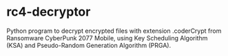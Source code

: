 # rc4-decryptor
Python program to decrypt encrypted files with extension .coderCrypt from Ransomware CyberPunk 2077 Mobile, using Key Scheduling Algorithm (KSA) and Pseudo-Random Generation Algorithm (PRGA).
